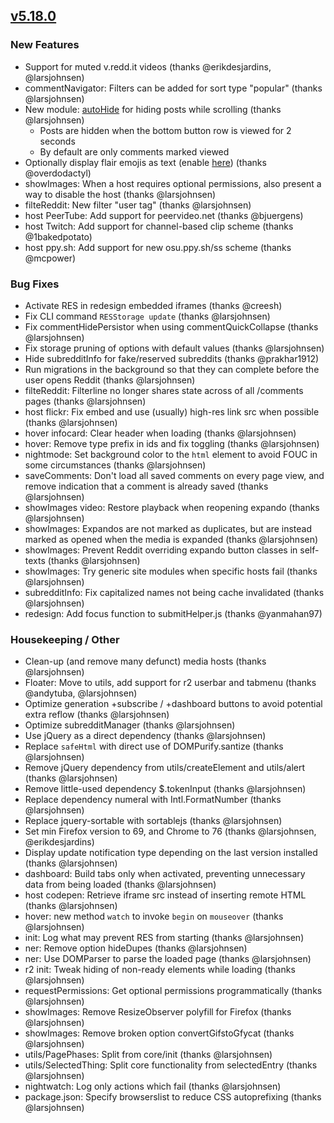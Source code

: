 ## [v5.18.0](https://github.com/honestbleeps/Reddit-Enhancement-Suite/releases/v5.18.0)

### New Features

- Support for muted v.redd.it videos (thanks @erikdesjardins, @larsjohnsen)
- commentNavigator: Filters can be added for sort type "popular" (thanks @larsjohnsen)
- New module: [autoHide](https://www.reddit.com/#res:settings/autoHide) for hiding posts while scrolling (thanks @larsjohnsen)
  - Posts are hidden when the bottom button row is viewed for 2 seconds
  - By default are only comments marked viewed
- Optionally display flair emojis as text (enable [here](https://www.reddit.com/#res:settings/styleTweaks/flairEmojiAsText)) (thanks @overdodactyl)
- showImages: When a host requires optional permissions, also present a way to disable the host (thanks @larsjohnsen)
- filteReddit: New filter "user tag" (thanks @larsjohnsen)
- host PeerTube: Add support for peervideo.net (thanks @bjuergens)
- host Twitch: Add support for channel-based clip scheme (thanks @1bakedpotato)
- host ppy.sh: Add support for new osu.ppy.sh/ss scheme (thanks @mcpower)

### Bug Fixes

- Activate RES in redesign embedded iframes (thanks @creesh)
- Fix CLI command `RESStorage update` (thanks @larsjohnsen)
- Fix commentHidePersistor when using commentQuickCollapse (thanks @larsjohnsen)
- Fix storage pruning of options with default values (thanks @larsjohnsen)
- Hide subredditInfo for fake/reserved subreddits (thanks @prakhar1912)
- Run migrations in the background so that they can complete before the user opens Reddit (thanks @larsjohnsen)
- filteReddit: Filterline no longer shares state across of all /comments pages (thanks @larsjohnsen)
- host flickr: Fix embed and use (usually) high-res link src when possible (thanks @larsjohnsen)
- hover infocard: Clear header when loading (thanks @larsjohnsen)
- hover: Remove type prefix in ids and fix toggling (thanks @larsjohnsen)
- nightmode: Set background color to the `html` element to avoid FOUC in some circumstances (thanks @larsjohnsen)
- saveComments: Don't load all saved comments on every page view, and remove indication that a comment is already saved (thanks @larsjohnsen)
- showImages video: Restore playback when reopening expando (thanks @larsjohnsen)
- showImages: Expandos are not marked as duplicates, but are instead marked as opened when the media is expanded (thanks @larsjohnsen)
- showImages: Prevent Reddit overriding expando button classes in self-texts (thanks @larsjohnsen)
- showImages: Try generic site modules when specific hosts fail (thanks @larsjohnsen)
- subredditInfo: Fix capitalized names not being cache invalidated (thanks @larsjohnsen)
- redesign: Add focus function to submitHelper.js (thanks @yanmahan97)

### Housekeeping / Other

- Clean-up (and remove many defunct) media hosts (thanks @larsjohnsen)
- Floater: Move to utils, add support for r2 userbar and tabmenu (thanks @andytuba, @larsjohnsen)
- Optimize generation +subscribe / +dashboard buttons to avoid potential extra reflow (thanks @larsjohnsen)
- Optimize subredditManager (thanks @larsjohnsen)
- Use jQuery as a direct dependency (thanks @larsjohnsen)
- Replace `safeHtml` with direct use of DOMPurify.santize (thanks @larsjohnsen)
- Remove jQuery dependency from utils/createElement and utils/alert (thanks @larsjohnsen)
- Remove little-used dependency $.tokenInput (thanks @larsjohnsen)
- Replace dependency numeral with Intl.FormatNumber (thanks @larsjohnsen)
- Replace jquery-sortable with sortablejs (thanks @larsjohnsen)
- Set min Firefox version to 69, and Chrome to 76 (thanks @larsjohnsen, @erikdesjardins)
- Display update notification type depending on the last version installed (thanks @larsjohnsen)
- dashboard: Build tabs only when activated, preventing unnecessary data from being loaded (thanks @larsjohnsen)
- host codepen: Retrieve iframe src instead of inserting remote HTML (thanks @larsjohnsen)
- hover: new method `watch` to invoke `begin` on `mouseover` (thanks @larsjohnsen)
- init: Log what may prevent RES from starting (thanks @larsjohnsen)
- ner: Remove option hideDupes (thanks @larsjohnsen)
- ner: Use DOMParser to parse the loaded page (thanks @larsjohnsen)
- r2 init: Tweak hiding of non-ready elements while loading (thanks @larsjohnsen)
- requestPermissions: Get optional permissions programmatically (thanks @larsjohnsen)
- showImages: Remove ResizeObserver polyfill for Firefox (thanks @larsjohnsen)
- showImages: Remove broken option convertGifstoGfycat (thanks @larsjohnsen)
- utils/PagePhases: Split from core/init (thanks @larsjohnsen)
- utils/SelectedThing: Split core functionality from selectedEntry (thanks @larsjohnsen)
- nightwatch: Log only actions which fail (thanks @larsjohnsen)
- package.json: Specify browserslist to reduce CSS autoprefixing  (thanks @larsjohnsen)
